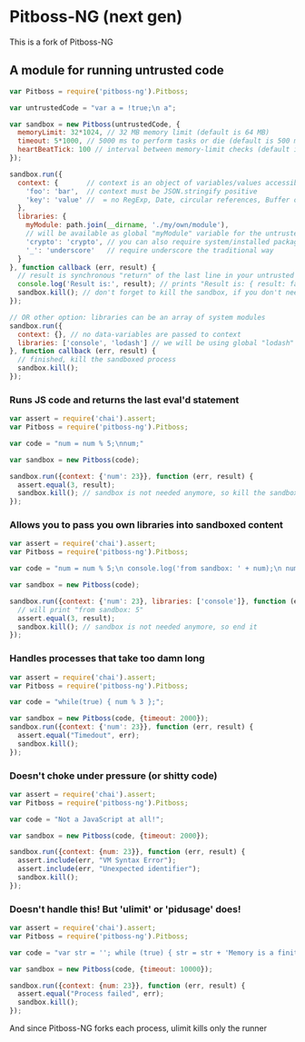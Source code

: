 <!-- [![Build Status](https://secure.travis-ci.org/apiaryio/pitboss.png)](http://travis-ci.org/apiaryio/pitboss)
[![Build Status](https://ci.appveyor.com/api/projects/status/nctklpxwtt14vv4r?svg=true)](https://ci.appveyor.com/project/Apiary/pitboss)

![Pitboss](http://s3.amazonaws.com/img.mdp.im/renobankclubinside4.jpg_%28705%C3%97453%29-20120923-100859.jpg) -->

# Pitboss-NG (next gen)

This is a fork of Pitboss-NG

## A module for running untrusted code

```javascript
var Pitboss = require('pitboss-ng').Pitboss;

var untrustedCode = "var a = !true;\n a";

var sandbox = new Pitboss(untrustedCode, {
  memoryLimit: 32*1024, // 32 MB memory limit (default is 64 MB)
  timeout: 5*1000, // 5000 ms to perform tasks or die (default is 500 ms = 0.5 s)
  heartBeatTick: 100 // interval between memory-limit checks (default is 100 ms)
});

sandbox.run({
  context: {       // context is an object of variables/values accessible by the untrusted code
    'foo': 'bar',  // context must be JSON.stringify positive
    'key': 'value' //  = no RegExp, Date, circular references, Buffer or more crazy things
  },
  libraries: {
    myModule: path.join(__dirname, './my/own/module'),
    // will be available as global "myModule" variable for the untrusted code
    'crypto': 'crypto', // you can also require system/installed packages
    '_': 'underscore'   // require underscore the traditional way
  }
}, function callback (err, result) {
  // result is synchronous "return" of the last line in your untrusted code, here "a = !true", so false, plus the sandbox context holding the variables
  console.log('Result is:', result); // prints "Result is: { result: false, sandbox: { foo: 'bar', key: 'value' } }"
  sandbox.kill(); // don't forget to kill the sandbox, if you don't need it anymore
});

// OR other option: libraries can be an array of system modules
sandbox.run({
  context: {}, // no data-variables are passed to context
  libraries: ['console', 'lodash'] // we will be using global "lodash" & "console"
}, function callback (err, result) {
  // finished, kill the sandboxed process
  sandbox.kill();
});
```

### Runs JS code and returns the last eval'd statement

```javascript
var assert = require('chai').assert;
var Pitboss = require('pitboss-ng').Pitboss;

var code = "num = num % 5;\nnum;"

var sandbox = new Pitboss(code);

sandbox.run({context: {'num': 23}}, function (err, result) {
  assert.equal(3, result);
  sandbox.kill(); // sandbox is not needed anymore, so kill the sandboxed process
});
```

### Allows you to pass you own libraries into sandboxed content

```javascript
var assert = require('chai').assert;
var Pitboss = require('pitboss-ng').Pitboss;

var code = "num = num % 5;\n console.log('from sandbox: ' + num);\n num;"

var sandbox = new Pitboss(code);

sandbox.run({context: {'num': 23}, libraries: ['console']}, function (err, result) {
  // will print "from sandbox: 5"
  assert.equal(3, result);
  sandbox.kill(); // sandbox is not needed anymore, so end it
});
```

### Handles processes that take too damn long

```javascript
var assert = require('chai').assert;
var Pitboss = require('pitboss-ng').Pitboss;

var code = "while(true) { num % 3 };";

var sandbox = new Pitboss(code, {timeout: 2000});
sandbox.run({context: {'num': 23}}, function (err, result) {
  assert.equal("Timedout", err);
  sandbox.kill();
});
```

### Doesn't choke under pressure (or shitty code)

```javascript
var assert = require('chai').assert;
var Pitboss = require('pitboss-ng').Pitboss;

var code = "Not a JavaScript at all!";

var sandbox = new Pitboss(code, {timeout: 2000});

sandbox.run({context: {num: 23}}, function (err, result) {
  assert.include(err, "VM Syntax Error");
  assert.include(err, "Unexpected identifier");
  sandbox.kill();
});
```

### Doesn't handle this! But 'ulimit' or 'pidusage' does!

```javascript
var assert = require('chai').assert;
var Pitboss = require('pitboss-ng').Pitboss;

var code = "var str = ''; while (true) { str = str + 'Memory is a finite resource!'; }";

var sandbox = new Pitboss(code, {timeout: 10000});

sandbox.run({context: {num: 23}}, function (err, result) {
  assert.equal("Process failed", err);
  sandbox.kill();
});
```

And since Pitboss-NG forks each process, ulimit kills only the runner
